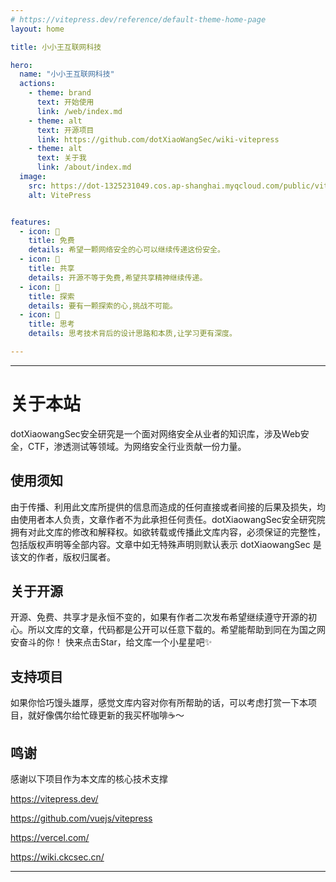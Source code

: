 ```yaml
---
# https://vitepress.dev/reference/default-theme-home-page
layout: home

title: 小小王互联网科技

hero:
  name: "小小王互联网科技"
  actions:
    - theme: brand
      text: 开始使用
      link: /web/index.md
    - theme: alt
      text: 开源项目
      link: https://github.com/dotXiaoWangSec/wiki-vitepress
    - theme: alt
      text: 关于我
      link: /about/index.md
  image:
    src: https://dot-1325231049.cos.ap-shanghai.myqcloud.com/public/vitepress-logo-large.webp
    alt: VitePress


features:
  - icon: 🚀 
    title: 免费
    details: 希望一颗网络安全的心可以继续传递这份安全。
  - icon: 📝 
    title: 共享
    details: 开源不等于免费,希望共享精神继续传递。
  - icon: 🍉
    title: 探索
    details: 要有一颗探索的心,挑战不可能。
  - icon: 🍫 
    title: 思考
    details: 思考技术背后的设计思路和本质,让学习更有深度。

---
```


<style>
:root {
  --vp-home-hero-name-color: transparent;
  --vp-home-hero-name-background: -webkit-linear-gradient(120deg, #bd34fe 30%, #41d1ff);

  --vp-home-hero-image-background-image: linear-gradient(-45deg, #bd34fe 50%, #47caff 50%);
  --vp-home-hero-image-filter: blur(44px);
}

@media (min-width: 640px) {
  :root {
    --vp-home-hero-image-filter: blur(56px);
  }
}

@media (min-width: 960px) {
  :root {
    --vp-home-hero-image-filter: blur(68px);
  }
}
</style>


---

# 关于本站
dotXiaowangSec安全研究是一个面对网络安全从业者的知识库，涉及Web安全，CTF，渗透测试等领域。为网络安全行业贡献一份力量。

## 使用须知
由于传播、利用此文库所提供的信息而造成的任何直接或者间接的后果及损失，均由使用者本人负责，文章作者不为此承担任何责任。dotXiaowangSec安全研究院拥有对此文库的修改和解释权。如欲转载或传播此文库内容，必须保证的完整性，包括版权声明等全部内容。文章中如无特殊声明则默认表示 dotXiaowangSec 是该文的作者，版权归属者。

## 关于开源
开源、免费、共享才是永恒不变的，如果有作者二次发布希望继续遵守开源的初心。所以文库的文章，代码都是公开可以任意下载的。希望能帮助到同在为国之网安奋斗的你！ 快来点击Star，给文库一个小星星吧✨

## 支持项目
如果你恰巧馒头雄厚，感觉文库内容对你有所帮助的话，可以考虑打赏一下本项目，就好像偶尔给忙碌更新的我买杯咖啡☕️～

## 鸣谢
感谢以下项目作为本文库的核心技术支撑

https://vitepress.dev/

https://github.com/vuejs/vitepress

https://vercel.com/

https://wiki.ckcsec.cn/

---


